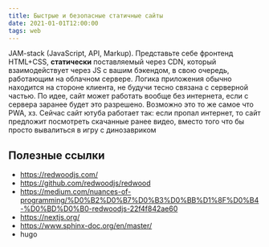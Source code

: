 ```yaml
---
title: Быстрые и безопасные статичные сайты
date: 2021-01-01T12:00:00
tags: web
---
```


JAM-stack (JavaScript, API, Markup). Представьте себе фронтенд HTML+CSS, **статически** поставляемый через CDN, который взаимодействует через JS с вашим бэкендом, в свою очередь, работающим на облачном сервере. Логика приложения обычно находится на стороне клиента, не будучи тесно связана с серверной частью. По идее, сайт может работать вообще без интернета, если с сервера заранее будет это разрешено. Возможно это то же самое что PWA, хз. Сейчас сайт ютуба работает так: если пропал интернет, то сайт предложит посмотреть скачанные ранее видео, вместо того что бы просто вывалиться в игру с динозавриком

## Полезные ссылки
- <https://redwoodjs.com/>
- <https://github.com/redwoodjs/redwood>
- <https://medium.com/nuances-of-programming/%D0%B2%D0%B7%D0%B3%D0%BB%D1%8F%D0%B4-%D0%BD%D0%B0-redwoodjs-22f4f842ae60>
- <https://nextjs.org/>
- <https://www.sphinx-doc.org/en/master/>
- hugo
